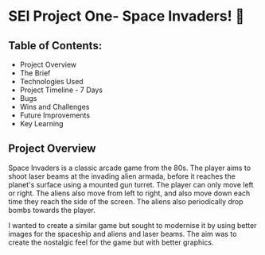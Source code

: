 # SEI Project One- Space Invaders! 👾

## Table of Contents:
  - Project Overview
  - The Brief
  - Technologies Used
  - Project Timeline - 7 Days
  - Bugs
  - Wins and Challenges
  - Future Improvements
  - Key Learning
 
 ## Project Overview
Space Invaders is a classic arcade game from the 80s. The player aims to shoot laser beams at the invading alien armada, before it reaches the planet's surface using a mounted gun turret. The player can only move left or right. The aliens also move from left to right, and also move down each time they reach the side of the screen. The aliens also periodically drop bombs towards the player.

I wanted to create a similar game but sought to modernise it by using better images for the spaceship and aliens and laser beams. The aim was to create the nostalgic feel for the game but with better graphics. 




